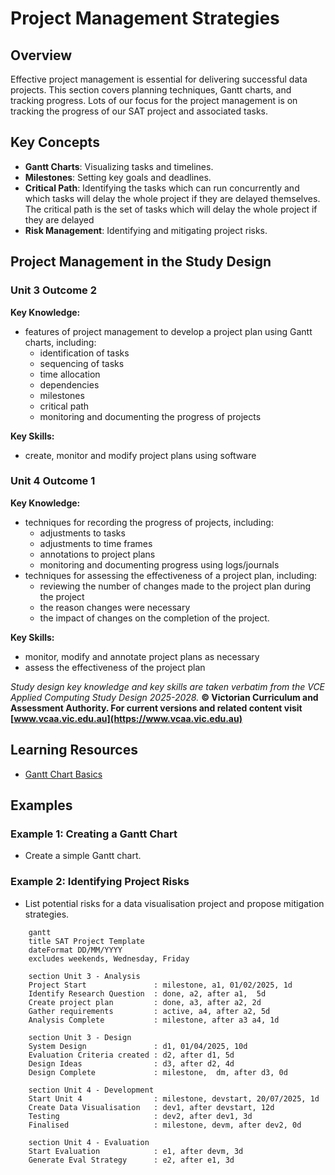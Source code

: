 # Project Management Strategies

## Overview

Effective project management is essential for delivering successful data projects. This section covers planning techniques, Gantt charts, and tracking progress. Lots of our focus for the project management is on tracking the progress of our SAT project and associated tasks.

## Key Concepts

- **Gantt Charts**: Visualizing tasks and timelines.
- **Milestones**: Setting key goals and deadlines.
- **Critical Path**: Identifying the tasks which can run concurrently and which tasks will delay the whole project if they are delayed themselves. The critical path is the set of tasks which will delay the whole project if they are delayed
- **Risk Management**: Identifying and mitigating project risks.

## Project Management in the Study Design

### Unit 3 Outcome 2

**Key Knowledge:**

- features of project management to develop a project plan using Gantt charts, including:
  - identification of tasks
  - sequencing of tasks
  - time allocation
  - dependencies
  - milestones
  - critical path
  - monitoring and documenting the progress of projects

**Key Skills:**

- create, monitor and modify project plans using software

### Unit 4 Outcome 1

**Key Knowledge:**

- techniques for recording the progress of projects, including:
  - adjustments to tasks
  - adjustments to time frames
  - annotations to project plans
  - monitoring and documenting progress using logs/journals
- techniques for assessing the effectiveness of a project plan, including:
  - reviewing the number of changes made to the project plan during the project
  - the reason changes were necessary
  - the impact of changes on the completion of the project.

**Key Skills:**

-	monitor, modify and annotate project plans as necessary
- assess the effectiveness of the project plan

*Study design key knowledge and key skills are taken verbatim from the VCE Applied Computing Study Design 2025-2028.*
**© Victorian Curriculum and Assessment Authority. For current versions and related content visit [www.vcaa.vic.edu.au](https://www.vcaa.vic.edu.au)**

## Learning Resources

- [Gantt Chart Basics](https://www.smartsheet.com/gantt-chart)

## Examples

### Example 1: Creating a Gantt Chart

- Create a simple Gantt chart.

### Example 2: Identifying Project Risks

- List potential risks for a data visualisation project and propose mitigation strategies.

```mermaid
    gantt
    title SAT Project Template
    dateFormat DD/MM/YYYY
    excludes weekends, Wednesday, Friday

    section Unit 3 - Analysis
    Project Start               : milestone, a1, 01/02/2025, 1d
    Identify Research Question  : done, a2, after a1,  5d
    Create project plan         : done, a3, after a2, 2d
    Gather requirements         : active, a4, after a2, 5d 
    Analysis Complete           : milestone, after a3 a4, 1d

    section Unit 3 - Design
    System Design               : d1, 01/04/2025, 10d
    Evaluation Criteria created : d2, after d1, 5d
    Design Ideas                : d3, after d2, 4d
    Design Complete             : milestone,  dm, after d3, 0d

    section Unit 4 - Development
    Start Unit 4                : milestone, devstart, 20/07/2025, 1d
    Create Data Visualisation   : dev1, after devstart, 12d
    Testing                     : dev2, after dev1, 3d
    Finalised                   : milestone, devm, after dev2, 0d

    section Unit 4 - Evaluation
    Start Evaluation            : e1, after devm, 3d
    Generate Eval Strategy      : e2, after e1, 3d
```
